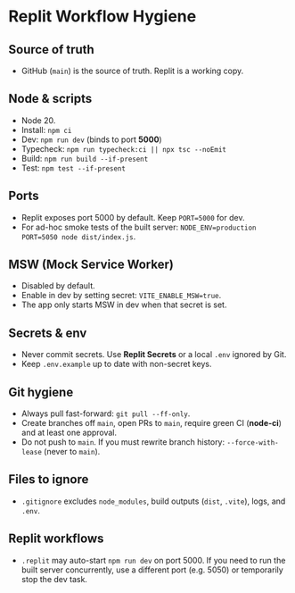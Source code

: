 # Replit Workflow Hygiene

## Source of truth
- GitHub (`main`) is the source of truth. Replit is a working copy.

## Node & scripts
- Node 20.
- Install: `npm ci`
- Dev: `npm run dev` (binds to port **5000**)
- Typecheck: `npm run typecheck:ci || npx tsc --noEmit`
- Build: `npm run build --if-present`
- Test: `npm test --if-present`

## Ports
- Replit exposes port 5000 by default. Keep `PORT=5000` for dev.
- For ad-hoc smoke tests of the built server: `NODE_ENV=production PORT=5050 node dist/index.js`.

## MSW (Mock Service Worker)
- Disabled by default.
- Enable in dev by setting secret: `VITE_ENABLE_MSW=true`.
- The app only starts MSW in dev when that secret is set.

## Secrets & env
- Never commit secrets. Use **Replit Secrets** or a local `.env` ignored by Git.
- Keep `.env.example` up to date with non-secret keys.

## Git hygiene
- Always pull fast-forward: `git pull --ff-only`.
- Create branches off `main`, open PRs to `main`, require green CI (**node-ci**) and at least one approval.
- Do not push to `main`. If you must rewrite branch history: `--force-with-lease` (never to `main`).

## Files to ignore
- `.gitignore` excludes `node_modules`, build outputs (`dist`, `.vite`), logs, and `.env`.

## Replit workflows
- `.replit` may auto-start `npm run dev` on port 5000. If you need to run the built server concurrently, use a different port (e.g. 5050) or temporarily stop the dev task.
